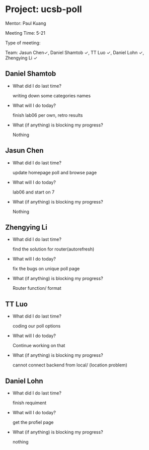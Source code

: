 # Project: ucsb-poll

Mentor: Paul Kuang 

Meeting Time: 5-21

Type of meeting: <daily scrum> 

Team: Jasun Chen✓, Daniel Shamtob ✓, TT Luo ✓, Daniel Lohn ✓, Zhengying Li ✓



## Daniel Shamtob
- What did I do last time?
 
  writing down some categories names
  
- What will I do today?
  
  finish lab06 per own, retro results

- What (if anything) is blocking my progress?

  Nothing

## Jasun Chen
- What did I do last time?

  update homepage poll and browse page
  
- What will I do today?

  lab06 and start on 7

- What (if anything) is blocking my progress?

  Nothing


## Zhengying Li
- What did I do last time?

  find the solution for router(autorefresh)

- What will I do today?

  fix the bugs on unique poll page

- What (if anything) is blocking my progress?

  Router function/ format
  
## TT Luo
- What did I do last time?

  coding our poll options
  
- What will I do today?

  Continue working on that
  
- What (if anything) is blocking my progress?
  
  cannot connect backend from local/ (location problem) 
  


## Daniel Lohn
- What did I do last time?

  finish requiment
 
- What will I do today?

  get the profiel page
  
- What (if anything) is blocking my progress?

  nothing
